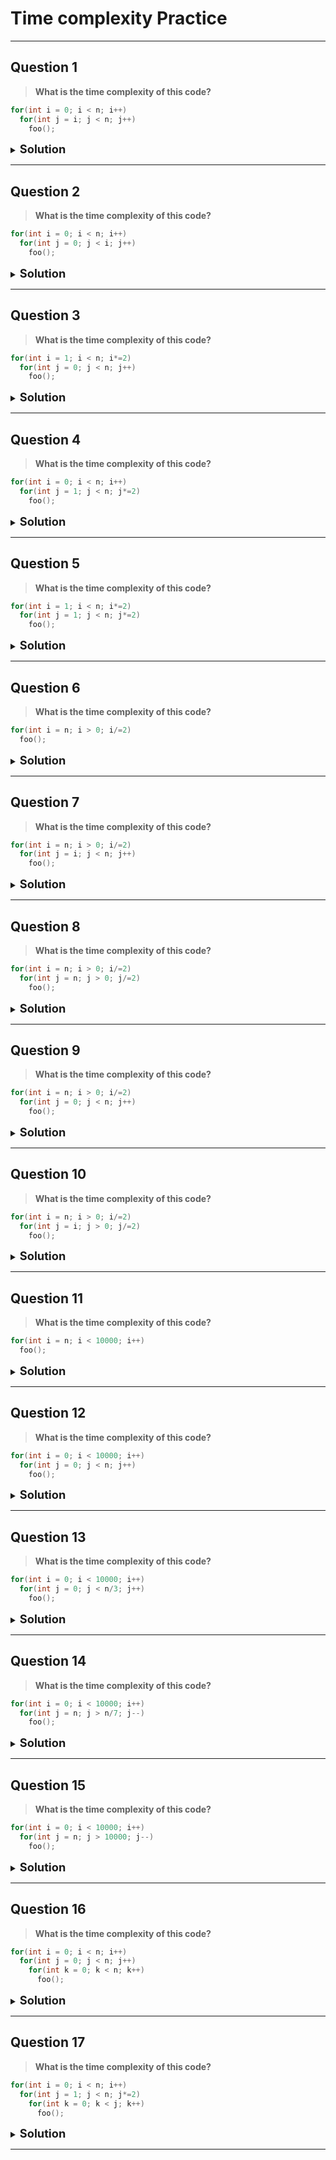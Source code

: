 <!-- markdownlint-disable MD033 -->

# Time complexity Practice

---

## Question 1

> **What is the time complexity of this code?**

```C++
for(int i = 0; i < n; i++)
  for(int j = i; j < n; j++)
    foo();
```

<details>
<summary><span style="font-size:1.3em;"><strong>Solution</strong></span></summary>

> **Analysis**

> - The outer loop runs `i` from `0` to `n - 1` → `n` iterations.
> - The inner loop runs `j` from `i` to `n - 1` → `n - i` iterations for each `i`.

> So, the total number of calls to `foo()` is:

> ![Total iterations](<https://latex.codecogs.com/svg.image?\sum_{i=0}^{n-1}(n-i)=n+(n-1)+(n-2)+...+1=\frac{n(n+1)}{2}>)

> **Time Complexity**

> - ![](<https://latex.codecogs.com/svg.image?O(n^2)>)

</details>

---

## Question 2

> **What is the time complexity of this code?**

```C++
for(int i = 0; i < n; i++)
  for(int j = 0; j < i; j++)
    foo();
```

<details>
<summary><span style="font-size:1.3em;"><strong>Solution</strong></span></summary>

> **Analysis**

> - The outer loop runs `i` from `0` to `n - 1` → `n` iterations.
> - The inner loop runs `j` from `0` to `i` → `i` iterations for each `i`.

> So, the total number of calls to `foo()` is:

> ![Total iterations](<https://latex.codecogs.com/svg.image?\sum_{i=0}^{n-1}i=0+1+2+...+(n-1)=\frac{n(n+1)}{2}>)

> **Time Complexity**

> - ![Time Complexity](<https://latex.codecogs.com/svg.image?O(n^2)>)

</details>

---

## Question 3

> **What is the time complexity of this code?**

```C++
for(int i = 1; i < n; i*=2)
  for(int j = 0; j < n; j++)
    foo();
```

<details>
<summary><span style="font-size:1.3em;"><strong>Solution</strong></span></summary>

> **Analysis**

> - The outer loop runs `i = 1, 2, 4, 8` and stops when `i >= n`

> ![](https://latex.codecogs.com/svg.image?&space;i=2^k=>n\leq&space;2^k) <br> ![](https://latex.codecogs.com/svg.image?k\geq\log_2&space;n)

> - The outer loops runs `log n` times
> - The inner loop runs `j` from `0` to `n-1` → `n` iterations for each `i`.

> So, the total number of calls to `foo()` is:

> ![Total iterations](https://latex.codecogs.com/svg.image?\text{Total&space;iterations}=n\cdot\log_2&space;n&space;)

> **Time Complexity**

> - ![Time Complexity](<https://latex.codecogs.com/svg.image?O(n\log&space;n)>)

</details>

---

## Question 4

> **What is the time complexity of this code?**

```C++
for(int i = 0; i < n; i++)
  for(int j = 1; j < n; j*=2)
    foo();
```

<details>
<summary><span style="font-size:1.3em;"><strong>Solution</strong></span></summary>

> **Analysis**

> - The outer loop runs `i` from `0` to `n-1` → `n` iterations
> - The inner loop runs `j = 1, 2, 4, 8` and stops when `j >= n`

> ![](https://latex.codecogs.com/svg.image?&space;j=2^k=>n\leq&space;2^k) <br> ![](https://latex.codecogs.com/svg.image?k\geq\log_2&space;n)

> - The inner loops runs `log n` times

> So, the total number of calls to `foo()` is:

> ![Total iterations](https://latex.codecogs.com/svg.image?\text{Total&space;iterations}=n\cdot\log_2&space;n&space;)

> **Time Complexity**

> - ![Time Complexity](<https://latex.codecogs.com/svg.image?O(n\log&space;n)>)

</details>

---

## Question 5

> **What is the time complexity of this code?**

```C++
for(int i = 1; i < n; i*=2)
  for(int j = 1; j < n; j*=2)
    foo();
```

<details>
<summary><span style="font-size:1.3em;"><strong>Solution</strong></span></summary>

> **Analysis**

> - The outer loop runs `i = 1, 2, 4, 8` and stops when `i >= n`

> ![](https://latex.codecogs.com/svg.image?&space;i=2^k=>n\leq&space;2^k) <br> ![](https://latex.codecogs.com/svg.image?k\geq\log_2&space;n)

> - The outer loops runs `log n` times
> - The inner loop runs `j = 1, 2, 4, 8` and stops when `j >= n`

> ![](https://latex.codecogs.com/svg.image?&space;j=2^k=>n\leq&space;2^k) <br> ![](https://latex.codecogs.com/svg.image?k\geq\log_2&space;n)

> - The inner loops runs `log n` times

> So, the total number of calls to `foo()` is:

> ![Total iterations](https://latex.codecogs.com/svg.image?\text{Total&space;iteration}=\log_2n\cdot&space;\log_2n)

> **Time Complexity**

> - ![Time Complexity](<https://latex.codecogs.com/svg.image?&space;O(\log^2n)>)

</details>

---

## Question 6

> **What is the time complexity of this code?**

```C++
for(int i = n; i > 0; i/=2)
  foo();
```

<details>
<summary><span style="font-size:1.3em;"><strong>Solution</strong></span></summary>

> **Analysis**

> - The loop runs `i = n, n/2, n/4, n/8` and stops when `i == 0`

> ![](https://latex.codecogs.com/svg.image?\frac{n}{2^k}\ge&space;1\implies&space;n\ge&space;2^{k}) <br> ![](https://latex.codecogs.com/svg.image?k\leq&space;\log_{2}{n})

> - When loop terminates

> ![](https://latex.codecogs.com/svg.image?k=\log_{2}{n}+1)

> ![Total iterations](https://latex.codecogs.com/svg.image?\text{Total&space;iteration}\approx\log{n})

> **Time Complexity**

> - ![Time Complexity](<https://latex.codecogs.com/svg.image?&space;O(\log{n})>)

</details>

---

## Question 7

> **What is the time complexity of this code?**

```C++
for(int i = n; i > 0; i/=2)
  for(int j = i; j < n; j++)
    foo();
```

<details>
<summary><span style="font-size:1.3em;"><strong>Solution</strong></span></summary>

> **Analysis**

> - From question 6, we know that the outer loop run for &nbsp;&nbsp;![Time Complexity](<https://latex.codecogs.com/svg.image?&space;O(\log{n})>)
> - The inner loop runs from `j = i` to `n−1`, performing `(n−i)` iterations each time., where i = n, n/2, n/4, ... , 1
> - Hence, we derive this formula
>   ![](<https://latex.codecogs.com/svg.image?T(n)=\sum_{i=n,\frac{n}{2},\frac{n}{4},...,1}{}{(n-i)}>)
> - From question 6, We know that &nbsp;&nbsp;![](https://latex.codecogs.com/svg.image?i=\frac{n}{2^k}) &nbsp;&nbsp; and k ranges from `0` to `logn`
> - We can therefore simplify the formula to
>   ![](<https://latex.codecogs.com/svg.image?&space;T(n)=\sum_{k=0}^{\log&space;n}\left(n-\frac{n}{2^k}\right)=n\sum_{k=0}^{\log&space;n}\left(1-\frac{1}{2^k}\right)>) <br> ![](<https://latex.codecogs.com/svg.image?T(n)=n\sum_{k=0}^{\log&space;n}{1}-n\sum_{k=0}^{\log&space;n}{\frac{1}{2^k}}>)

> For the first part of the equation
> ![](<https://latex.codecogs.com/svg.image?T(n)=n\sum_{k=0}^{\log&space;n}{1}=n\cdot(\log&space;n+1)>)

> For the second part of the equation
> ![](https://latex.codecogs.com/svg.image?n\sum_{k=0}^{\log&space;n}{\frac{1}{2^k}}\leq&space;n\cdot&space;2)

> Hence we can safely ignore the second part of the equation and conclude that
> ![](<https://latex.codecogs.com/svg.image?T(n)=n\cdot\log&space;n&space;>)

> **Time Complexity**

> - ![Time Complexity](<https://latex.codecogs.com/svg.image?O(n\log&space;n)>)

</details>

---

## Question 8

> **What is the time complexity of this code?**

```C++
for(int i = n; i > 0; i/=2)
  for(int j = n; j > 0; j/=2)
    foo();
```

<details>
<summary><span style="font-size:1.3em;"><strong>Solution</strong></span></summary>

> **Analysis**

> - The loop runs `i = n, n/2, n/4, n/8` and stops when `i == 0`

> ![](https://latex.codecogs.com/svg.image?\frac{n}{2^k}\ge&space;1\implies&space;n\ge&space;2^{k}) <br> ![](https://latex.codecogs.com/svg.image?k\leq&space;\log_{2}{n})
>
> - Hence the outer loop run for approximately &nbsp; ![](https://latex.codecogs.com/svg.image?log_2n) &nbsp; times
> - For the inner loop, it is the same as the outer loop

> ![Total iterations](https://latex.codecogs.com/svg.image?\text{Total&space;iteration}=\log_2n\cdot&space;\log_2n)

> **Time Complexity**

> - ![Time Complexity](<https://latex.codecogs.com/svg.image?&space;O(\log^2n)>)

</details>

---

## Question 9

> **What is the time complexity of this code?**

```C++
for(int i = n; i > 0; i/=2)
  for(int j = 0; j < n; j++)
    foo();
```

<details>
<summary><span style="font-size:1.3em;"><strong>Solution</strong></span></summary>

> **Analysis**

> - The loop runs i = n, n/2, n/4, n/8 and stops when i == 0

> ![](https://latex.codecogs.com/svg.image?\frac{n}{2^k}\ge&space;1\implies&space;n\ge&space;2^{k}) <br> ![](https://latex.codecogs.com/svg.image?k\leq&space;\log_{2}{n})

> - Hence the outer loop run for approximately &nbsp; ![](https://latex.codecogs.com/svg.image?log_2n) &nbsp; times
> - The inner loop runs for n iteration for each outer loop

> ![Total iterations](https://latex.codecogs.com/svg.image?\text{Total&space;iterations}=n\cdot\log_2&space;n&space;)

> **Time Complexity**

> - ![Time Complexity](<https://latex.codecogs.com/svg.image?O(n\log&space;n)>)

</details>

---

## Question 10

> **What is the time complexity of this code?**

```C++
for(int i = n; i > 0; i/=2)
  for(int j = i; j > 0; j/=2)
    foo();
```

<details>
<summary><span style="font-size:1.3em;"><strong>Solution</strong></span></summary>

> **Analysis**

> - The outer loop runs `i = n, n/2, n/4, n/8` and stops when `i == 0`

> ![](https://latex.codecogs.com/svg.image?\frac{n}{2^k}\ge&space;1\implies&space;n\ge&space;2^{k})

> ![](https://latex.codecogs.com/svg.image?k\leq&space;\log_{2}{n})

> - Hence the outer loop run for approximately &nbsp; ![](https://latex.codecogs.com/svg.image?log_2n) &nbsp; times

> - For the inner loop, j starts at i and was half each time. Hence the inner loop run for approximately &nbsp; ![](https://latex.codecogs.com/svg.image?log_2i) &nbsp;

> - We can thus form the equation for time complexity
>   ![](<https://latex.codecogs.com/svg.image?T(n)=\sum_{\text{outer&space;iteraration}}log_2i>)

> ![](<https://latex.codecogs.com/svg.image?T(n)=log_2n+log_2\frac{n}{2}+log_2\frac{n}{4}+...+log_21>)

> ![](<https://latex.codecogs.com/svg.image?T(n)=log_2n+(log_2n-log_22)+(log_2n-log_22^2)+...+0>)

> ![](<https://latex.codecogs.com/svg.image?T(n)=log_2n+(log_2n-1)+(log_2n-2)+...+0>)

> ![](<https://latex.codecogs.com/svg.image?T(n)=\sum_{0}^{log_2n}{(log_2n-k)}>)

> ![](<https://latex.codecogs.com/svg.image?T(n)=\sum_{0}^{log_2n}{log_2n}-\sum_{0}^{log_2n}{k}>)

> ![](<https://latex.codecogs.com/svg.image?T(n)={log_2n}\cdot{log_2n}-{log_2n}\cdot\frac{(log_2n+1)}{2}>)

> ![](<https://latex.codecogs.com/svg.image?T(n)={log_2n}\cdot{log_2n}-\frac{log_2n}{2}\cdot(log_2n+1)>)

> ![](<https://latex.codecogs.com/svg.image?T(n)=\frac{log_2n\cdot&space;log_2n}{2}-\frac{log_2n}{2}>)

> ![](<https://latex.codecogs.com/svg.image?T(n)\approx&space;O(\log{n}\cdot\log{n})>)

> **Time Complexity**

> - ![Time Complexity](<https://latex.codecogs.com/svg.image?&space;O(\log^2n)>)

</details>

---

## Question 11

> **What is the time complexity of this code?**

```C++
for(int i = n; i < 10000; i++)
  foo();
```

<details>
<summary><span style="font-size:1.3em;"><strong>Solution</strong></span></summary>

> **Analysis**

> - The loop runs for exactly 10000-n iterations

> - However, since the upper bound is fixed at a constant, 10000, time complexity will be `O(1)`

> **Time Complexity**

> - ![Time Complexity](<https://latex.codecogs.com/svg.image?O(1)>)

</details>

---

## Question 12

> **What is the time complexity of this code?**

```C++
for(int i = 0; i < 10000; i++)
  for(int j = 0; j < n; j++)
    foo();
```

<details>
<summary><span style="font-size:1.3em;"><strong>Solution</strong></span></summary>

> **Analysis**
>
> - The outer loops runs from `i = 0 to i < 10000` → `10000` iterations
> - The inner loop runs from `j = 0 to j < n` → `n` iterations.
> - So, the total number of calls to foo() is:
>   ![](https://latex.codecogs.com/svg.image?\text{Total&space;iteration}=10000\cdot&space;n)

> **Time Complexity**

> - ![Time Complexity](<https://latex.codecogs.com/svg.image?O(n)>)

</details>

---

## Question 13

> **What is the time complexity of this code?**

```C++
for(int i = 0; i < 10000; i++)
  for(int j = 0; j < n/3; j++)
    foo();
```

<details>
<summary><span style="font-size:1.3em;"><strong>Solution</strong></span></summary>

> **Analysis**
>
> - The outer loops runs from `i = 0 to i < 10000` → `10000` iterations
> - The inner loop runs from `j = 0 to j < n/3` → `n/3` iterations.
> - So, the total number of calls to foo() is:
>   ![](https://latex.codecogs.com/svg.image?\text{Total&space;iteration}=10000\cdot\frac{n}{3})

> **Time Complexity**

> - ![Time Complexity](<https://latex.codecogs.com/svg.image?O(n)>)

</details>

---

## Question 14

> **What is the time complexity of this code?**

```C++
for(int i = 0; i < 10000; i++)
  for(int j = n; j > n/7; j--)
    foo();
```

<details>
<summary><span style="font-size:1.3em;"><strong>Solution</strong></span></summary>

> **Analysis**
>
> - The outer loops runs from `i = 0 to i < 10000` → `10000` iterations
> - The inner loop runs from `j = n` down to `j < n/7` → approximately `6n/7` iterations.
> - So, the total number of calls to foo() is:
>   ![](https://latex.codecogs.com/svg.image?\text{Total&space;iteration}=10000\cdot\frac{6n}{7})

> **Time Complexity**

> - ![Time Complexity](<https://latex.codecogs.com/svg.image?O(n)>)

</details>

---

## Question 15

> **What is the time complexity of this code?**

```C++
for(int i = 0; i < 10000; i++)
  for(int j = n; j > 10000; j--)
    foo();
```

<details>
<summary><span style="font-size:1.3em;"><strong>Solution</strong></span></summary>

> **Analysis**
>
> - The outer loops runs from `i = 0 to i < 10000` → `10000` iterations
> - The inner loop runs from `j = n` down to `j > 10000` → `n-10000` iterations, but only if `n > 10000`
> - If `n <= 10000`, inner loop will not run
> - So, the total number of calls to foo() is:
>   $\text{Total iterations}=\begin{cases} 10000\times(n-10000), & n>10000\\ 0, & n\leq10000 \end{cases}$

> - Since we are only interested in the worst case, number of iterations will be
>   $\text{Total iteration}=10000n-100000000$

> **Time Complexity**

> - $O(n)$

</details>

---

## Question 16

> **What is the time complexity of this code?**

```C++
for(int i = 0; i < n; i++)
  for(int j = 0; j < n; j++)
    for(int k = 0; k < n; k++)
      foo();
```

<details>
<summary><span style="font-size:1.3em;"><strong>Solution</strong></span></summary>

> **Analysis**
>
> - The first loops runs from `i = 0` to `i < n` → `n` iterations
> - The second loop runs from `j = 0` to `j < n` → `n` iterations
> - The third loop runs from `k = 0` to `k < n` → `n` iterations
> - So, the total number of calls to foo() is:
>   $\text{Total iterations}=n \cdot n \cdot n$

> **Time Complexity**

> - $O(n^3)$

</details>

---

## Question 17

> **What is the time complexity of this code?**

```C++
for(int i = 0; i < n; i++)
  for(int j = 1; j < n; j*=2)
    for(int k = 0; k < j; k++)
      foo();
```

<details>
<summary><span style="font-size:1.3em;"><strong>Solution</strong></span></summary>

> **Analysis**
>
> - The first loop runs from `i = 0` to `i < n` → `n` iterations
> - The second loop runs from `j = 1, 2, 4, 8` and stops when `j >= n` → $\log n$ iterations
> - The third loop runs from `k = 0` to `k < j` → `j` iterations for each value of j
> - For each iteration of the first loop, we need to count how many times the inner loops execute `foo()`
> - The second loop generates values: j = 1, 2, 4, 8, ..., $2^x$ where $2^x$ is the largest power of 2 less than n.
> - Since the loop terminates when j >= n, we have:
>   - $2^{x+1} \geq n$ → $x = \lfloor\log_2{n-1}\rfloor$

> - For each outer loop iteration, the total inner iterations are: <br> $\text{Total} = 1 + 2 + 4 + 8 + ... + 2^x$ iterations
> - By GP formula, we get
>   $\text{Sum} = \frac{1(2^{x+1} - 1)}{2-1} = 2^{x+1} - 1$
> - Since $x = \lfloor\log_2{n-1}\rfloor$, we have $x+1 \approx log_2n$
> - Therefore $2^{x+1} = 2^{log_2n} = n$

> - However, since x is defined as the floor of $log_2{n-1}$,
>   $2^{x+1} \leq 2n$
> - so $\text{Sum} = 2^{x+1} - 1 \leq 2n-1$

> - We can finally conclude that for each iteration of first loop, the inner loop runs for approximately $O(n)$
> - $\text{Total iteration} = n \times O(n) $

> **Time Complexity**

> - $O(n^2)$

</details>

---
